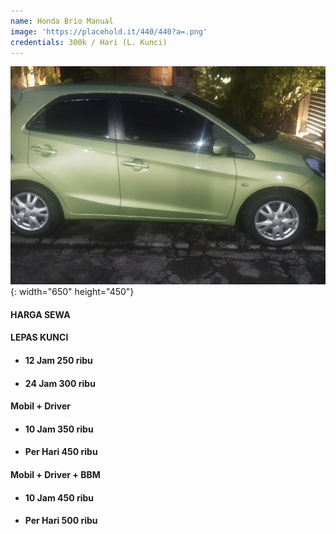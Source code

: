 ```yaml
---
name: Honda Brio Manual
image: 'https://placehold.it/440/440?a=.png'
credentials: 300k / Hari (L. Kunci)
---
```


![](/uploads/brio-manual.jpg){: width="650" height="450"}

#### **HARGA SEWA**

#### LEPAS KUNCI

* #### 12 Jam 250 ribu
* #### 24 Jam 300 ribu

#### Mobil + Driver

* #### 10 Jam 350 ribu
* #### Per Hari 450 ribu

#### Mobil + Driver + BBM

* #### 10 Jam 450 ribu
* #### Per Hari 500 ribu